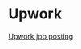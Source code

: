 # Upwork 

[Upwork job posting][1]


  [1]: https://www.upwork.com/ab/proposals/job/~01430afc4cda77113e/apply/
